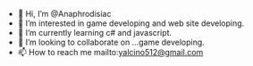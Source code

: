 - 👋 Hi, I’m @Anaphrodisiac
- 👀 I’m interested in game developing and web site developing.
- 🌱 I’m currently learning c# and javascript.
- 💞️ I’m looking to collaborate on ...game developing.
- 📫 How to reach me mailto:yalcino512@gmail.com
